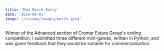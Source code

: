 ```yaml
---
title: 'Mad March Entry'
date: '2019-09-01'
image: "/resume/images/march.jpeg"
---
```


Winner of the Advanced section of Cromar Future Group's coding competition. I submitted three different mini-games, written in Python, and was given feedback that they would be suitable for commercialisation.
